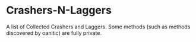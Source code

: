# Crashers-N-Laggers
A list of Collected Crashers and Laggers. Some methods (such as methods discovered by oanitic) are fully private.
